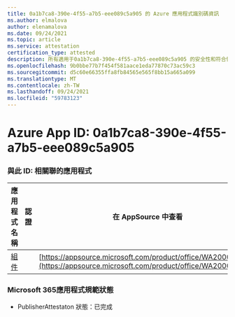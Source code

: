 ```yaml
---
title: 0a1b7ca8-390e-4f55-a7b5-eee089c5a905 的 Azure 應用程式識別碼資訊
ms.author: elmalova
author: elenamalova
ms.date: 09/24/2021
ms.topic: article
ms.service: attestation
certification_type: attested
description: 所有適用于0a1b7ca8-390e-4f55-a7b5-eee089c5a905 的安全性和符合性資訊資訊。
ms.openlocfilehash: 9b0bbe77b7f454f581aace1eda77870c73ac59c3
ms.sourcegitcommit: d5c60e66355ffa8fb84565e565f8bb15a665a099
ms.translationtype: MT
ms.contentlocale: zh-TW
ms.lasthandoff: 09/24/2021
ms.locfileid: "59783123"
---
```

# <a name="azure-app-id-0a1b7ca8-390e-4f55-a7b5-eee089c5a905"></a>Azure App ID: 0a1b7ca8-390e-4f55-a7b5-eee089c5a905


### <a name="apps-associated-with-this-id"></a>與此 ID: 相關聯的應用程式
| **應用程式名稱** | **認證** | **在 AppSource 中查看** |
|--------------|---------------|-----------------------|
| [組件](https://docs.microsoft.com/microsoft-365-app-certification/forward/WA200002271) |  | [https://appsource.microsoft.com/product/office/WA200002271](https://appsource.microsoft.com/product/office/WA200002271) |

### <a name="microsoft-365-app-compliance-status"></a>Microsoft 365應用程式規範狀態
- PublisherAttestaton 狀態：已完成
